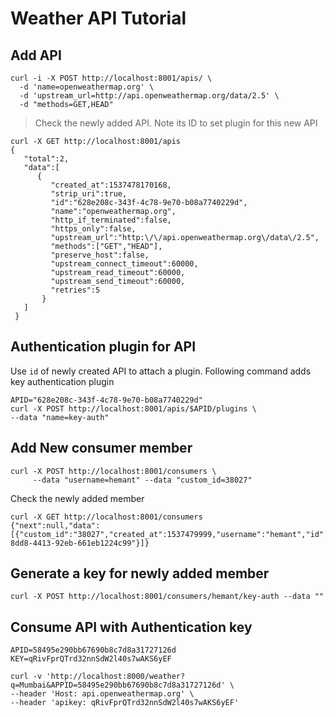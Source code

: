 # Weather API Tutorial

## Add API
```
curl -i -X POST http://localhost:8001/apis/ \
  -d 'name=openweathermap.org' \
  -d 'upstream_url=http://api.openweathermap.org/data/2.5' \
  -d "methods=GET,HEAD"
```
> Check the newly added API. Note its ID to set plugin for this new API
```
curl -X GET http://localhost:8001/apis
{
   "total":2,
   "data":[
      {
         "created_at":1537478170168,
         "strip_uri":true,
         "id":"628e208c-343f-4c78-9e70-b08a7740229d",
         "name":"openweathermap.org",
         "http_if_terminated":false,
         "https_only":false,
         "upstream_url":"http:\/\/api.openweathermap.org\/data\/2.5",
         "methods":["GET","HEAD"],
         "preserve_host":false,
         "upstream_connect_timeout":60000,
         "upstream_read_timeout":60000,
         "upstream_send_timeout":60000,
         "retries":5
       }
   ]
 }
```
## Authentication plugin for API
Use <code>id</code> of newly created API to attach a plugin. Following command adds key authentication plugin
```
APID="628e208c-343f-4c78-9e70-b08a7740229d"
curl -X POST http://localhost:8001/apis/$APID/plugins \
--data "name=key-auth"
```

## Add New consumer member 
```
curl -X POST http://localhost:8001/consumers \
     --data "username=hemant" --data "custom_id=38027"
```
Check the newly added member 
```
curl -X GET http://localhost:8001/consumers
{"next":null,"data":[{"custom_id":"38027","created_at":1537479999,"username":"hemant","id":"52e9c735-8dd8-4413-92eb-661eb1224c99"}]}
```
## Generate a key for newly added member
```
curl -X POST http://localhost:8001/consumers/hemant/key-auth --data ""
```
## Consume API with Authentication key
```
APID=58495e290bb67690b8c7d8a31727126d
KEY=qRivFprQTrd32nnSdW2l40s7wAKS6yEF

curl -v 'http://localhost:8000/weather?q=Mumbai&APPID=58495e290bb67690b8c7d8a31727126d' \
--header 'Host: api.openweathermap.org' \
--header 'apikey: qRivFprQTrd32nnSdW2l40s7wAKS6yEF'
```
